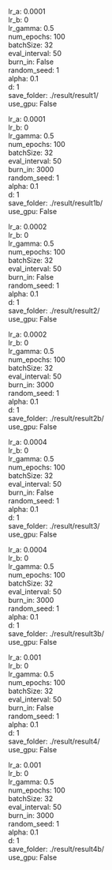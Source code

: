 lr_a: 0.0001  
lr_b: 0  
lr_gamma: 0.5  
num_epochs: 100  
batchSize: 32  
eval_interval: 50  
burn_in: False  
random_seed: 1  
alpha: 0.1  
d: 1  
save_folder: ./result/result1/  
use_gpu: False  

lr_a: 0.0001  
lr_b: 0  
lr_gamma: 0.5  
num_epochs: 100  
batchSize: 32  
eval_interval: 50  
burn_in: 3000  
random_seed: 1  
alpha: 0.1  
d: 1  
save_folder: ./result/result1b/  
use_gpu: False  

lr_a: 0.0002  
lr_b: 0  
lr_gamma: 0.5  
num_epochs: 100  
batchSize: 32  
eval_interval: 50  
burn_in: False  
random_seed: 1  
alpha: 0.1  
d: 1  
save_folder: ./result/result2/  
use_gpu: False  

lr_a: 0.0002  
lr_b: 0  
lr_gamma: 0.5  
num_epochs: 100  
batchSize: 32  
eval_interval: 50  
burn_in: 3000  
random_seed: 1  
alpha: 0.1  
d: 1  
save_folder: ./result/result2b/  
use_gpu: False  

lr_a: 0.0004  
lr_b: 0  
lr_gamma: 0.5  
num_epochs: 100  
batchSize: 32  
eval_interval: 50  
burn_in: False  
random_seed: 1  
alpha: 0.1  
d: 1  
save_folder: ./result/result3/  
use_gpu: False  

lr_a: 0.0004  
lr_b: 0  
lr_gamma: 0.5  
num_epochs: 100  
batchSize: 32  
eval_interval: 50  
burn_in: 3000  
random_seed: 1  
alpha: 0.1  
d: 1  
save_folder: ./result/result3b/  
use_gpu: False  

lr_a: 0.001  
lr_b: 0  
lr_gamma: 0.5  
num_epochs: 100  
batchSize: 32  
eval_interval: 50  
burn_in: False  
random_seed: 1  
alpha: 0.1  
d: 1  
save_folder: ./result/result4/  
use_gpu: False  

lr_a: 0.001  
lr_b: 0  
lr_gamma: 0.5  
num_epochs: 100  
batchSize: 32  
eval_interval: 50  
burn_in: 3000  
random_seed: 1  
alpha: 0.1  
d: 1  
save_folder: ./result/result4b/  
use_gpu: False  

